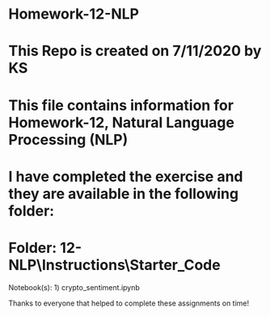 # Homework-12-NLP
# This Repo is created on 7/11/2020 by KS
# This file contains information for Homework-12, Natural Language Processing (NLP)

# I have completed the exercise and they are available in the following folder:


#  Folder:   12-NLP\Instructions\Starter_Code  

Notebook(s):
    1) crypto_sentiment.ipynb


Thanks to everyone that helped to complete these assignments on time!
